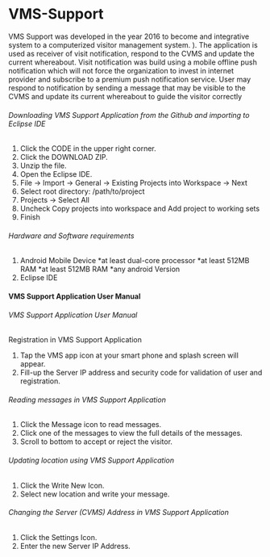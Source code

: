 # VMS-Support

VMS Support was developed in the year 2016 to become and integrative system to a computerized visitor management system. ). The application is used as receiver of visit notification, respond to the CVMS and update the current whereabout.  Visit notification was build using a mobile offline push notification which will not force the organization to invest in internet provider and subscribe to a premium push notification service. User may respond to notification by sending a message that may be visible to the CVMS and update its current whereabout to guide the visitor correctly

######  Downloading VMS Support Application from the Github and importing to Eclipse IDE

1.	Click the CODE in the upper right corner.
2.	Click the DOWNLOAD ZIP.
3.	Unzip the file.
4.	Open the Eclipse IDE.
5.	File → Import → General → Existing Projects into Workspace → Next
6.	Select root directory: /path/to/project
7.	Projects → Select All
8.	Uncheck Copy projects into workspace and Add project to working sets
9.	Finish

######  Hardware and Software requirements

1. Android Mobile Device
  *at least dual-core processor
	*at least 512MB RAM
	*at least 512MB RAM
	*any android Version
2. Eclipse IDE
  
 

#### VMS Support Application User Manual

###### VMS Support Application User Manual
Registration in VMS Support Application
1.	Tap the VMS app icon at your smart phone and splash screen will appear.
2.	Fill-up the Server IP address and security code for validation of user and registration.

###### Reading messages in VMS Support Application
1.	Click the Message icon to read messages.
2.	Click one of the messages to view the full details of the messages.
3.	Scroll to bottom to accept or reject the visitor.

###### Updating location using VMS Support Application
1.	Click the Write New Icon.
2.	Select new location and write your message.

###### Changing the Server (CVMS) Address in VMS Support Application
1.	Click the Settings Icon.
2.	Enter the new Server IP Address.





